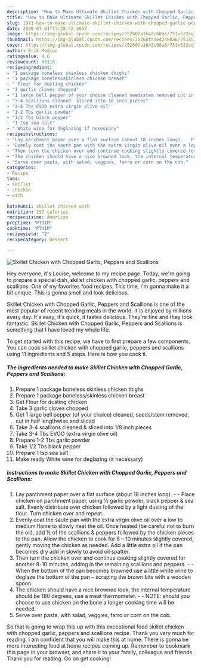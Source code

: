 ```yaml
---
description: "How to Make Ultimate Skillet Chicken with Chopped Garlic, Peppers and Scallions"
title: "How to Make Ultimate Skillet Chicken with Chopped Garlic, Peppers and Scallions"
slug: 1971-how-to-make-ultimate-skillet-chicken-with-chopped-garlic-peppers-and-scallions
date: 2020-07-01T17:38:42.495Z
image: https://img-global.cpcdn.com/recipes/25260fa1642c60a6/751x532cq70/skillet-chicken-with-chopped-garlic-peppers-and-scallions-recipe-main-photo.jpg
thumbnail: https://img-global.cpcdn.com/recipes/25260fa1642c60a6/751x532cq70/skillet-chicken-with-chopped-garlic-peppers-and-scallions-recipe-main-photo.jpg
cover: https://img-global.cpcdn.com/recipes/25260fa1642c60a6/751x532cq70/skillet-chicken-with-chopped-garlic-peppers-and-scallions-recipe-main-photo.jpg
author: Erik Medina
ratingvalue: 4.6
reviewcount: 43116
recipeingredient:
- "1 package boneless skinless chicken thighs"
- "1 package bonelessskinless chicken breast"
- " Flour for dusting chicken"
- "3 garlic cloves chopped"
- "1 large bell pepper of your choice cleaned seedsstem removed cut in half lengthwise and sliced"
- "3-4 scallions cleaned  sliced into 18 inch pieces"
- "3-4 Tbs EVOO extra virgin olive oil"
- "1-2 Tbs garlic powder"
- "1/2 Tbs black pepper"
- "1 tsp sea salt"
- " White wine for deglazing if necessary"
recipeinstructions:
- "Lay parchment paper over a flat surface (about 18 inches long).   Place chicken on parchment paper, using ½ garlic powder, black pepper &amp; sea salt. Evenly distribute over chicken followed by a light dusting of the flour. Turn chicken over and repeat."
- "Evenly coat the sauté pan with the extra virgin olive oil over a low to medium flame to slowly heat the oil. Once heated (be careful not to burn the oil), add ½ of the scallions &amp; peppers followed by the chicken pieces to the pan. Allow the chicken to cook for 8 – 10 minutes slightly covered, gently moving the chicken as needed. Add a little extra oil if the pan becomes dry add in slowly to avoid oil spatter."
- "Then turn the chicken over and continue cooking slightly covered for another 8-10 minutes, adding in the remaining scallions and peppers.   When the bottom of the pan becomes browned use a little white wine to deglaze the bottom of the pan – scraping the brown bits with a wooden spoon."
- "The chicken should have a nice browned look, the internal temperature should be 180 degrees, use a meat thermometer.  NOTE: should you choose to use chicken on the bone a longer cooking time will be needed."
- "Serve over pasta, with salad, veggies, farro or corn on the cob."
categories:
- Recipe
tags:
- skillet
- chicken
- with

katakunci: skillet chicken with 
nutrition: 197 calories
recipecuisine: American
preptime: "PT31M"
cooktime: "PT41M"
recipeyield: "2"
recipecategory: Dessert

---
```



![Skillet Chicken with Chopped Garlic, Peppers and Scallions](https://img-global.cpcdn.com/recipes/25260fa1642c60a6/751x532cq70/skillet-chicken-with-chopped-garlic-peppers-and-scallions-recipe-main-photo.jpg)

Hey everyone, it's Louise, welcome to my recipe page. Today, we're going to prepare a special dish, skillet chicken with chopped garlic, peppers and scallions. One of my favorites food recipes. This time, I'm gonna make it a bit unique. This is gonna smell and look delicious.

Skillet Chicken with Chopped Garlic, Peppers and Scallions is one of the most popular of recent trending meals in the world. It is enjoyed by millions every day. It's easy, it's quick, it tastes delicious. They're fine and they look fantastic. Skillet Chicken with Chopped Garlic, Peppers and Scallions is something that I have loved my whole life.




To get started with this recipe, we have to first prepare a few components. You can cook skillet chicken with chopped garlic, peppers and scallions using 11 ingredients and 5 steps. Here is how you cook it.

<!--inarticleads1-->

##### The ingredients needed to make Skillet Chicken with Chopped Garlic, Peppers and Scallions:

1. Prepare 1 package boneless skinless chicken thighs
1. Prepare 1 package boneless/skinless chicken breast
1. Get  Flour for dusting chicken
1. Take 3 garlic cloves chopped
1. Get 1 large bell pepper (of your choice) cleaned, seeds/stem removed, cut in half lengthwise and sliced
1. Take 3-4 scallions cleaned &amp; sliced into 1/8 inch pieces
1. Take 3-4 Tbs EVOO (extra virgin olive oil)
1. Prepare 1-2 Tbs garlic powder
1. Take 1/2 Tbs black pepper
1. Prepare 1 tsp sea salt
1. Make ready  White wine for deglazing (if necessary)




<!--inarticleads2-->

##### Instructions to make Skillet Chicken with Chopped Garlic, Peppers and Scallions:

1. Lay parchment paper over a flat surface (about 18 inches long).  -  - Place chicken on parchment paper, using ½ garlic powder, black pepper &amp; sea salt. Evenly distribute over chicken followed by a light dusting of the flour. Turn chicken over and repeat.
1. Evenly coat the sauté pan with the extra virgin olive oil over a low to medium flame to slowly heat the oil. Once heated (be careful not to burn the oil), add ½ of the scallions &amp; peppers followed by the chicken pieces to the pan. Allow the chicken to cook for 8 – 10 minutes slightly covered, gently moving the chicken as needed. Add a little extra oil if the pan becomes dry add in slowly to avoid oil spatter.
1. Then turn the chicken over and continue cooking slightly covered for another 8-10 minutes, adding in the remaining scallions and peppers.  -  - When the bottom of the pan becomes browned use a little white wine to deglaze the bottom of the pan – scraping the brown bits with a wooden spoon.
1. The chicken should have a nice browned look, the internal temperature should be 180 degrees, use a meat thermometer. -  - NOTE: should you choose to use chicken on the bone a longer cooking time will be needed.
1. Serve over pasta, with salad, veggies, farro or corn on the cob.




So that is going to wrap this up with this exceptional food skillet chicken with chopped garlic, peppers and scallions recipe. Thank you very much for reading. I am confident that you will make this at home. There is gonna be more interesting food at home recipes coming up. Remember to bookmark this page in your browser, and share it to your family, colleague and friends. Thank you for reading. Go on get cooking!
